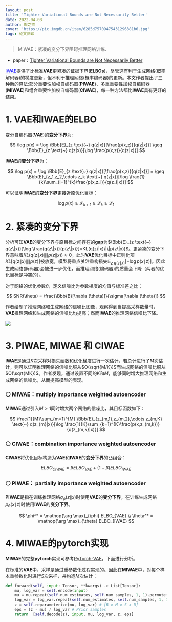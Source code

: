 ```yaml
---
layout: post
title: 'Tighter Variational Bounds are Not Necessarily Better'
date: 2022-04-08
author: 郑之杰
cover: 'https://pic.imgdb.cn/item/6285d75709475431296381b6.jpg'
tags: 论文阅读
---
```


> MIWAE：紧凑的变分下界阻碍推理网络训练.

- paper：[Tighter Variational Bounds are Not Necessarily Better](https://arxiv.org/abs/1802.04537)

[<font color=Blue>IWAE</font>](https://0809zheng.github.io/2022/04/07/iwae.html)提供了比标准**VAE**更紧凑的证据下界(**ELBOs**)，尽管这有利于生成网络(概率解码器)的梯度更新，但不利于推理网络(概率编码器)的更新。本文作者提出了三种新的算法:部分重要性加权自编码器(**PIWAE**)、多重重要性加权自编码器(**MIWAE**)和组合重要性加权自编码器(**CIWAE**)，每一种方法都比**IWAE**具有更好的结果。

# 1. VAE和IWAE的ELBO

变分自编码器(**VAE**)的**变分下界**为:

$$ \log p(x)  = \log \Bbb{E}_{z \text{~} q(z|x)}[\frac{p(x,z)}{q(z|x)}] \geq \Bbb{E}_{z \text{~} q(z|x)}[\log \frac{p(x,z)}{q(z|x)}] $$

**IWAE**的**变分下界**为：

$$ \log p(x)  = \log \Bbb{E}_{z \text{~} q(z|x)}[\frac{p(x,z)}{q(z|x)}] = \geq \Bbb{E}_{z_1,z_2,\cdots z_k \text{~} q(z|x)}[\log \frac{1}{k}\sum_{i=1}^{k}\frac{p(x,z_i)}{q(z_i|x)}] $$

可以证明**IWAE**的**变分下界**更接近原优化目标：

$$ \log p(x) \geq \mathcal{L}_{k+1} \geq \mathcal{L}_{k} \geq \mathcal{L}_{1}  $$

# 2. 紧凑的变分下界

分析可知**VAE**的变分下界与原目标之间存在的**gap**为$\Bbb{E}_{z \text{~} q(z\|x)}[\log \frac{q(z\|x)}{p(z\|x)}]=KL(q(z\|x)\|\|p(z\|x))$。更紧凑的变分下界意味着$KL(q(z\|x)\|\|p(z\|x))≈0$，此时**VAE**优化目标中正则化项$KL[q(z\|x)\|\|p(z)]$被放宽，模型将重点关注重构损失$\mathbb{E}_{z \text{~} q(z\|x)} [-\log p(x \| z)]$。因此生成网络(解码器)会被进一步优化，而推理网络(编码器)的质量会下降（两者的优化目标是冲突的）。

对于网络的优化参数$\theta$，定义信噪比为参数梯度的均值与标准差之比：

$$ SNR(\theta) = \frac{\Bbb{B}[\nabla (\theta)]}{\sigma[\nabla (\theta)]} $$

作者绘制了推理网络和生成网络的信噪比图像，观察得到当提高采样数量时，**VAE**推理网络和生成网络的信噪比均提高；然而**IWAE**的推理网络信噪比下降。

![](https://pic.imgdb.cn/item/6285e84609475431296dde5d.jpg)

# 3. PIWAE, MIWAE 和 CIWAE

**IWAE**是通过$K$次采样对损失函数和优化梯度进行一次估计，若总计进行了$M$次估计，则可以证明推理网络的信噪比服从$O(\sqrt{M/K})$而生成网络的信噪比服从$O(\sqrt{MK})$。作者发现，通过设置不同的$K$和$M$，能够同时增大推理网络和生成网络的信噪比，从而提高模型的表现。

### ⚪ MIWAE：multiply importance weighted autoencoder

**MIWAE**通过引入$M>1$同时增大两个网络的信噪比，其目标函数如下：

$$ \frac{1}{M}\sum_{m=1}^{M} \Bbb{E}_{z_{m,1},z_{m,2},\cdots z_{m,K} \text{~} q(z_{m}|x)}[\log \frac{1}{K}\sum_{k=1}^{K}\frac{p(x,z_{m,k})}{q(z_{m,k}|x)}] $$

### ⚪ CIWAE：combination importance weighted autoencoder

**CIWAE**将优化目标构造为**VAE**和**IWAE**的**变分下界**的凸组合：

$$ ELBO_{CIWAE} = \beta ELBO_{VAE} + (1-\beta) ELBO_{IWAE} $$

### ⚪ PIWAE： partially importance weighted autoencoder

**PIWAE**是指在训练推理网络$q_{\phi}(z\|x)$时使用**VAE**的**变分下界**，在训练生成网络$p_{\theta}(x\|z)$时使用**IWAE**的**变分下界**。

$$ \phi^* = \mathop{\arg \max}_{\phi} ELBO_{VAE} \\ \theta^* = \mathop{\arg \max}_{\theta} ELBO_{IWAE}   $$

# 4. MIWAE的pytorch实现

**MIWAE**的完整**pytorch**实现可参考[PyTorch-VAE](https://github.com/AntixK/PyTorch-VAE/blob/master/models/miwae.py)，下面进行分析。

在标准的**VAE**中，采样是通过重参数化过程实现的。因此在**MIWAE**中，对每个样本重参数化时进行$S$次采样，并构造$M$次估计：

```python
def forward(self, input: Tensor, **kwargs) -> List[Tensor]:
    mu, log_var = self.encode(input)
    mu = mu.repeat(self.num_estimates, self.num_samples, 1, 1).permute(2, 0, 1, 3) # [B x M x S x D]
    log_var = log_var.repeat(self.num_estimates, self.num_samples, 1, 1).permute(2, 0, 1, 3) # [B x M x S x D]
    z = self.reparameterize(mu, log_var) # [B x M x S x D]
    eps = (z - mu) / log_var # Prior samples
    return  [self.decode(z), input, mu, log_var, z, eps]
```
